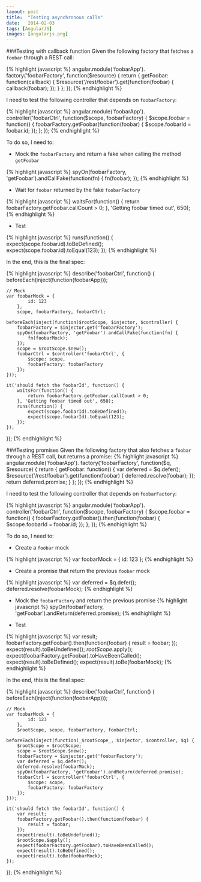 ```yaml
---
layout: post
title:  "Testing asynchronous calls"
date:   2014-02-03
tags: [AngularJS]
images: [angularjs.png]
---
```


###Testing with callback function
Given the following factory that fetches a `foobar` through a REST call:

{% highlight javascript %}
angular.module('foobarApp').
factory('foobarFactory', function($resource) {
	return {
		getFoobar: function(callback) {
			$resource('/rest/foobar').get(function(foobar) {
				callback(foobar);
			});
		}
	};
});
{% endhighlight %}

I need to test the following controller that depends on `foobarFactory`:

{% highlight javascript %}
angular.module('foobarApp').
controller('foobarCtrl', function($scope, foobarFactory) {
	$scope.foobar = function() {
		foobarFactory.getFoobar(function(foobar) {
			$scope.foobarId = foobar.id;
		});
	};
});
{% endhighlight %}

To do so, I need to:

* Mock the `foobarFactory` and return a fake when calling the method `getFoobar`

{% highlight javascript %}
spyOn(foobarFactory, 'getFoobar').andCallFake(function(fn) {
    fn(foobar);
});
{% endhighlight %}

* Wait for `foobar` returned by the fake `foobarFactory`

{% highlight javascript %}
waitsFor(function() {
    return foobarFactory.getFoobar.callCount > 0;
}, 'Getting foobar timed out', 650);
{% endhighlight %}

* Test

{% highlight javascript %}
runs(function() {
    expect(scope.foobar.id).toBeDefined();
    expect(scope.foobar.id).toEqual(123);
});
{% endhighlight %}

In the end, this is the final spec:

{% highlight javascript %}
describe('foobarCtrl', function() {
	beforeEach(inject(function(foobarApp)));

    // Mock
    var foobarMock = {
        	id: 123
        },
        scope, foobarFactory, foobarCtrl;

    beforeEach(inject(function($rootScope, $injector, $controller) {
        foobarFactory = $injector.get('foobarFactory');
        spyOn(foobarFactory, 'getFoobar').andCallFake(function(fn) {
            fn(foobarMock);
        });
        scope = $rootScope.$new();
        foobarCtrl = $controller('foobarCtrl', {
        	$scope: scope,
        	foobarFactory: foobarFactory
    	});
    }));

    it('should fetch the foobarId', function() {
        waitsFor(function() {
            return foobarFactory.getFoobar.callCount > 0;
        }, 'Getting foobar timed out', 650);
        runs(function() {
            expect(scope.foobarId).toBeDefined();
    		expect(scope.foobarId).toEqual(123);
        });
    });
});
{% endhighlight %}

###Testing promises
Given the following factory that also fetches a `foobar` through a REST call, but returns a promise:
{% highlight javascript %}
angular.module('foobarApp').
factory('foobarFactory', function($q, $resource) {
    return {
        getFoobar: function() {
            var deferred = $q.defer();
            $resource('/rest/foobar').get(function(foobar) {
                deferred.resolve(foobar);
            });
            return deferred.promise;
        }
    };
});
{% endhighlight %}

I need to test the following controller that depends on `foobarFactory`:

{% highlight javascript %}
angular.module('foobarApp').
controller('foobarCtrl', function($scope, foobarFactory) {
    $scope.foobar = function() {
        foobarFactory.getFoobar().then(function(foobar) {
            $scope.foobarId = foobar.id;
        });
    };
});
{% endhighlight %}

To do so, I need to:

* Create a `foobar` mock

{% highlight javascript %}
var foobarMock = {
    id: 123
};
{% endhighlight %}

* Create a promise that return the previous `foobar` mock

{% highlight javascript %}
var deferred = $q.defer();
deferred.resolve(foobarMock);
{% endhighlight %}

* Mock the `foobarFactory` and return the previous promise
{% highlight javascript %}
spyOn(foobarFactory, 'getFoobar').andReturn(deferred.promise);
{% endhighlight %}

* Test

{% highlight javascript %}
var result;
foobarFactory.getFoobar().then(function(foobar) {
    result = foobar;
});
expect(result).toBeUndefined();
$rootScope.$apply();
expect(foobarFactory.getFoobar).toHaveBeenCalled();
expect(result).toBeDefined();
expect(result).toBe(foobarMock);
{% endhighlight %}

In the end, this is the final spec:

{% highlight javascript %}
describe('foobarCtrl', function() {
    beforeEach(inject(function(foobarApp)));

    // Mock
    var foobarMock = {
            id: 123
        },
        $rootScope, scope, foobarFactory, foobarCtrl;

    beforeEach(inject(function(_$rootScope_, $injector, $controller, $q) {
        $rootScope = $rootScope;
        scope = $rootScope.$new();
        foobarFactory = $injector.get('foobarFactory');
        var deferred = $q.defer();
        deferred.resolve(foobarMock);
        spyOn(foobarFactory, 'getFoobar').andReturn(deferred.promise);
        foobarCtrl = $controller('foobarCtrl', {
            $scope: scope,
            foobarFactory: foobarFactory
        });
    }));

    it('should fetch the foobarId', function() {
        var result;
        foobarFactory.getFoobar().then(function(foobar) {
            result = foobar;
        });
        expect(result).toBeUndefined();
        $rootScope.$apply();
        expect(foobarFactory.getFoobar).toHaveBeenCalled();
        expect(result).toBeDefined();
        expect(result).toBe(foobarMock);
    });
});
{% endhighlight %}